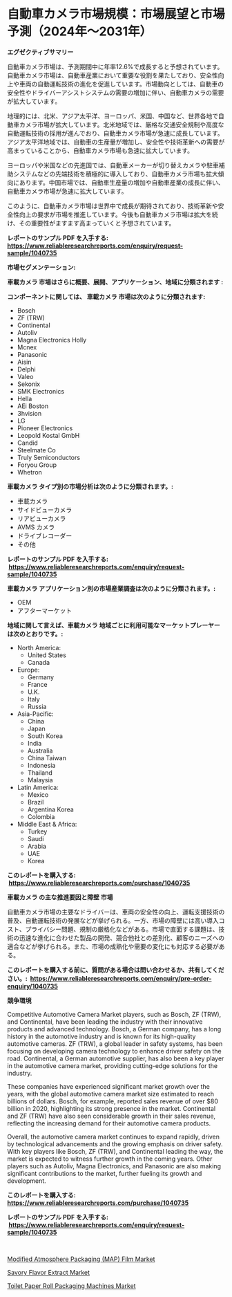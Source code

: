 <p><h1>自動車カメラ市場規模：市場展望と市場予測（2024年〜2031年）</h1></p><p><strong>エグゼクティブサマリー</strong></p>
<p><p>自動車カメラ市場は、予測期間中に年率12.6%で成長すると予想されています。自動車カメラ市場は、自動車産業において重要な役割を果たしており、安全性向上や車両の自動運転技術の進化を促進しています。市場動向としては、自動車の安全性やドライバーアシストシステムの需要の増加に伴い、自動車カメラの需要が拡大しています。</p><p>地理的には、北米、アジア太平洋、ヨーロッパ、米国、中国など、世界各地で自動車カメラ市場が拡大しています。北米地域では、厳格な交通安全規制や高度な自動運転技術の採用が進んでおり、自動車カメラ市場が急速に成長しています。アジア太平洋地域では、自動車の生産量が増加し、安全性や技術革新への需要が高まっていることから、自動車カメラ市場も急速に拡大しています。</p><p>ヨーロッパや米国などの先進国では、自動車メーカーが切り替えカメラや駐車補助システムなどの先端技術を積極的に導入しており、自動車カメラ市場も拡大傾向にあります。中国市場では、自動車生産量の増加や自動車産業の成長に伴い、自動車カメラ市場が急速に拡大しています。</p><p>このように、自動車カメラ市場は世界中で成長が期待されており、技術革新や安全性向上の要求が市場を推進しています。今後も自動車カメラ市場は拡大を続け、その重要性がますます高まっていくと予想されています。</p></p>
<p><strong>レポートのサンプル PDF を入手する: <a href="https://www.reliableresearchreports.com/enquiry/request-sample/1040735">https://www.reliableresearchreports.com/enquiry/request-sample/1040735</a></strong></p>
<p><strong>市場セグメンテーション:</strong></p>
<p><strong> 車載カメラ 市場はさらに概要、展開、アプリケーション、地域に分類されます :</strong></p>
<p><strong>コンポーネントに関しては、 車載カメラ 市場は次のように分類されます: &nbsp;</strong></p>
<p><ul><li>Bosch</li><li>ZF (TRW)</li><li>Continental</li><li>Autoliv</li><li>Magna Electronics Holly</li><li>Mcnex</li><li>Panasonic</li><li>Aisin</li><li>Delphi</li><li>Valeo</li><li>Sekonix</li><li>SMK Electronics</li><li>Hella</li><li>AEi Boston</li><li>3hvision</li><li>LG</li><li>Pioneer Electronics</li><li>Leopold Kostal GmbH</li><li>Candid</li><li>Steelmate Co</li><li>Truly Semiconductors</li><li>Foryou Group</li><li>Whetron</li></ul></p>
<p><strong> 車載カメラ タイプ別の市場分析は次のように分類されます。:</strong></p>
<p><ul><li>車載カメラ</li><li>サイドビューカメラ</li><li>リアビューカメラ</li><li>AVMS カメラ</li><li>ドライブレコーダー</li><li>その他</li></ul></p>
<p><strong>レポートのサンプル PDF を入手する: &nbsp;<a href="https://www.reliableresearchreports.com/enquiry/request-sample/1040735">https://www.reliableresearchreports.com/enquiry/request-sample/1040735</a></strong></p>
<p><strong> 車載カメラ アプリケーション別の市場産業調査は次のように分類されます。:</strong></p>
<p><ul><li>OEM</li><li>アフターマーケット</li></ul></p>
<p><strong>地域に関して言えば、車載カメラ 地域ごとに利用可能なマーケットプレーヤーは次のとおりです。:</strong></p>
<p><ul>
    <li>
        North America:
        <ul>
            <li>United States</li>
            <li>Canada</li>
        </ul>
    </li>
    <li>
        Europe:
        <ul>
            <li>Germany</li>
            <li>France</li>
            <li>U.K.</li>
            <li>Italy</li>
            <li>Russia</li>
        </ul>
    </li>
    <li>
        Asia-Pacific:
        <ul>
            <li>China</li>
            <li>Japan</li>
            <li>South Korea</li>
            <li>India</li>
            <li>Australia</li>
            <li>China Taiwan</li>
            <li>Indonesia</li>
            <li>Thailand</li>
            <li>Malaysia</li>
        </ul>
    </li>
    <li>
        Latin America:
        <ul>
            <li>Mexico</li>
            <li>Brazil</li>
            <li>Argentina Korea</li>
            <li>Colombia</li>
        </ul>
    </li>
    <li>
        Middle East & Africa:
        <ul>
            <li>Turkey</li>
            <li>Saudi</li>
            <li>Arabia</li>
            <li>UAE</li>
            <li>Korea</li>
        </ul>
    </li>
    </ul></p>
<p><strong>このレポートを購入する: &nbsp;<a href="https://www.reliableresearchreports.com/purchase/1040735">https://www.reliableresearchreports.com/purchase/1040735</a></strong></p>
<p><strong>車載カメラ の主な推進要因と障壁 市場</strong></p>
<p><p>自動車カメラ市場の主要なドライバーは、車両の安全性の向上、運転支援技術の普及、自動運転技術の発展などが挙げられる。一方、市場の障壁には高い導入コスト、プライバシー問題、規制の厳格化などがある。市場で直面する課題は、技術の迅速な進化に合わせた製品の開発、競合他社との差別化、顧客のニーズへの適合などが挙げられる。また、市場の成熟化や需要の変化にも対応する必要がある。</p></p>
<p><strong>このレポートを購入する前に、質問がある場合は問い合わせるか、共有してください。:&nbsp; <a href="https://www.reliableresearchreports.com/enquiry/pre-order-enquiry/1040735">https://www.reliableresearchreports.com/enquiry/pre-order-enquiry/1040735</a></strong></p>
<p><strong>競争環境</strong></p>
<p><p>Competitive Automotive Camera Market players, such as Bosch, ZF (TRW), and Continental, have been leading the industry with their innovative products and advanced technology. Bosch, a German company, has a long history in the automotive industry and is known for its high-quality automotive cameras. ZF (TRW), a global leader in safety systems, has been focusing on developing camera technology to enhance driver safety on the road. Continental, a German automotive supplier, has also been a key player in the automotive camera market, providing cutting-edge solutions for the industry.</p><p>These companies have experienced significant market growth over the years, with the global automotive camera market size estimated to reach billions of dollars. Bosch, for example, reported sales revenue of over $80 billion in 2020, highlighting its strong presence in the market. Continental and ZF (TRW) have also seen considerable growth in their sales revenue, reflecting the increasing demand for their automotive camera products.</p><p>Overall, the automotive camera market continues to expand rapidly, driven by technological advancements and the growing emphasis on driver safety. With key players like Bosch, ZF (TRW), and Continental leading the way, the market is expected to witness further growth in the coming years. Other players such as Autoliv, Magna Electronics, and Panasonic are also making significant contributions to the market, further fueling its growth and development.</p></p>
<p><strong>このレポートを購入する: &nbsp; <a href="https://www.reliableresearchreports.com/purchase/1040735">https://www.reliableresearchreports.com/purchase/1040735</a></strong></p>
<p><strong>レポートのサンプル PDF を入手する: &nbsp;<a href="https://www.reliableresearchreports.com/enquiry/request-sample/1040735">https://www.reliableresearchreports.com/enquiry/request-sample/1040735</a></strong><strong></strong></p>
<p>&nbsp;</p>
<p><p><a href="https://view.publitas.com/reportprime-1/modified-atmosphere-packaging-map-film-market-research-report-forecasted-for-period-from-2023-2030-by-market-type-market-application-and-region/">Modified Atmosphere Packaging (MAP) Film Market</a></p><p><a href="https://view.publitas.com/reportprime-1/savory-flavor-extract-market-research-report-provides-critical-insights-that-can-help-shape-business-development-and-investment-strategies/">Savory Flavor Extract Market</a></p><p><a href="https://view.publitas.com/reportprime-1/toilet-paper-roll-packaging-machines-market-centers-on-aspects-such-as-market-growth-market-share-market-opportunity-and-projected-forecasts-spanning-from-2023-to-2030/">Toilet Paper Roll Packaging Machines Market</a></p></p>